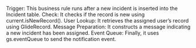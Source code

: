 Trigger: This business rule runs after a new incident is inserted into the Incident table.
Check: It checks if the record is new using current.isNewRecord().
User Lookup: It retrieves the assigned user’s record using GlideRecord.
Message Preparation: It constructs a message indicating a new incident has been assigned.
Event Queue: Finally, it uses gs.eventQueue to send the notification event.
